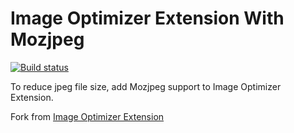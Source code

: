 Image Optimizer Extension With Mozjpeg
==================================
[![Build status](https://ci.appveyor.com/api/projects/status/y8am59sebr5e2nnb?svg=true)](https://ci.appveyor.com/project/larrynung/imageoptimizerextensionwithmozjpeg)

To reduce jpeg file size, add Mozjpeg support to Image Optimizer Extension.

Fork from [Image Optimizer Extension](https://imageoptimizer.codeplex.com/)
